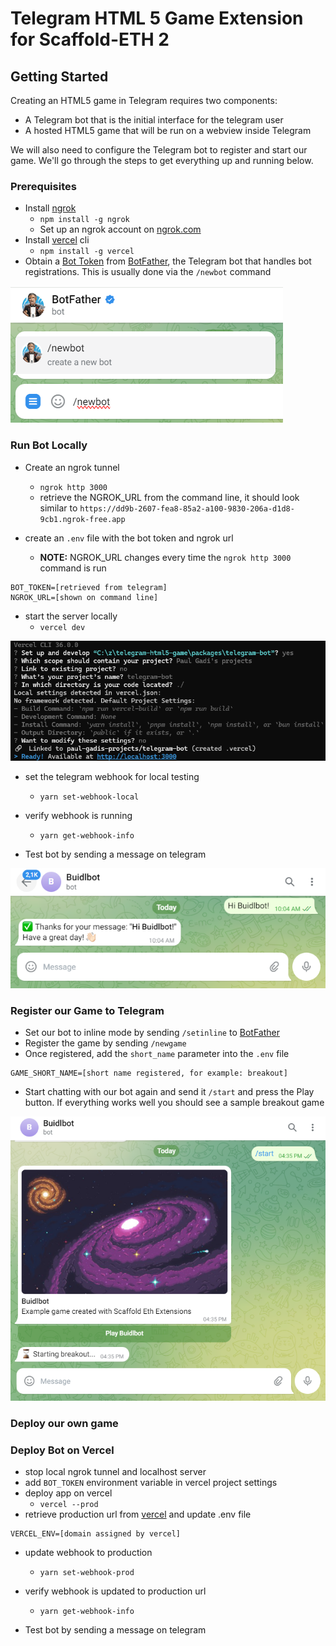 # Telegram HTML 5 Game Extension for Scaffold-ETH 2

## Getting Started

Creating an HTML5 game in Telegram requires two components:
* A Telegram bot that is the initial interface for the telegram user
* A hosted HTML5 game that will be run on a webview inside Telegram 

We will also need to configure the Telegram bot to register and start our game. We'll go through the steps to get everything up and running below.

### Prerequisites

* Install [ngrok](https://ngrok.com/)
    *  ```npm install -g ngrok```
    * Set up an ngrok account on [ngrok.com](https://ngrok.com/)
* Install [vercel](https://vercel.com/) cli
    * ```npm install -g vercel```
* Obtain a [Bot Token](https://core.telegram.org/bots/tutorial#getting-ready) from [BotFather](https://t.me/BotFather), the Telegram bot that handles bot registrations. This is usually done via the ```/newbot``` command

![alt text](images/newbot.png)

### Run Bot Locally

* Create an ngrok tunnel
    * ```ngrok http 3000```
    * retrieve the NGROK_URL from the command line, it should look similar to ```https://dd9b-2607-fea8-85a2-a100-9830-206a-d1d8-9cb1.ngrok-free.app```


* create an ```.env``` file with the bot token and ngrok url
    * **NOTE:** NGROK_URL changes every time the ```ngrok http 3000``` command is run
```
BOT_TOKEN=[retrieved from telegram]
NGROK_URL=[shown on command line]
```

* start the server locally
    * ```vercel dev```

![alt text](images/vercel_dev.png)

* set the telegram webhook for local testing
    * ```yarn set-webhook-local```

* verify webhook is running
    * ```yarn get-webhook-info```

* Test bot by sending a message on telegram

![alt text](images/chat_result.png)


### Register our Game to Telegram

* Set our bot to inline mode by sending ```/setinline``` to [BotFather](https://t.me/BotFather)
* Register the game by sending ```/newgame```
* Once registered, add the ```short_name``` parameter into the ```.env``` file

```
GAME_SHORT_NAME=[short name registered, for example: breakout]
```
* Start chatting with our bot again and send it ```/start``` and press the Play button. If everything works well you should see a sample breakout game

![alt text](images/start.png)

### Deploy our own game

### Deploy Bot on Vercel

* stop local ngrok tunnel and localhost server
* add ```BOT_TOKEN``` environment variable in vercel project settings 
* deploy app on vercel
  * ```vercel --prod```
* retrieve production url from [vercel](https://vercel.com/) and update .env file
```
VERCEL_ENV=[domain assigned by vercel]
```
* update webhook to production
  * ```yarn set-webhook-prod```

* verify webhook is updated to production url
    * ```yarn get-webhook-info```

* Test bot by sending a message on telegram